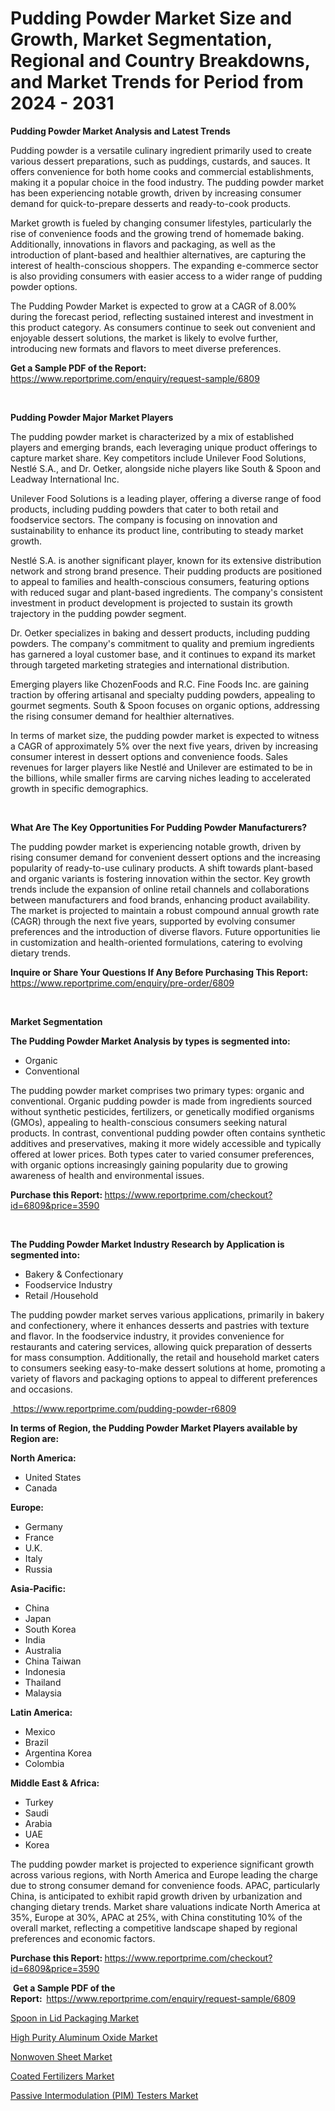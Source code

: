 <p><h1>Pudding Powder Market Size and Growth, Market Segmentation, Regional and Country Breakdowns, and Market Trends for Period from 2024 -  2031</h1></p><p><strong>Pudding Powder Market Analysis and Latest Trends</strong></p>
<p><p>Pudding powder is a versatile culinary ingredient primarily used to create various dessert preparations, such as puddings, custards, and sauces. It offers convenience for both home cooks and commercial establishments, making it a popular choice in the food industry. The pudding powder market has been experiencing notable growth, driven by increasing consumer demand for quick-to-prepare desserts and ready-to-cook products.</p><p>Market growth is fueled by changing consumer lifestyles, particularly the rise of convenience foods and the growing trend of homemade baking. Additionally, innovations in flavors and packaging, as well as the introduction of plant-based and healthier alternatives, are capturing the interest of health-conscious shoppers. The expanding e-commerce sector is also providing consumers with easier access to a wider range of pudding powder options.</p><p>The Pudding Powder Market is expected to grow at a CAGR of 8.00% during the forecast period, reflecting sustained interest and investment in this product category. As consumers continue to seek out convenient and enjoyable dessert solutions, the market is likely to evolve further, introducing new formats and flavors to meet diverse preferences.</p></p>
<p><strong>Get a Sample PDF of the Report:&nbsp;</strong> <a href="https://www.reportprime.com/enquiry/request-sample/6809?utm_campaign=1781&utm_medium=2&utm_source=Github&utm_content=ia&utm_term=28102024&utm_id=pudding-powder">https://www.reportprime.com/enquiry/request-sample/6809</a></p>
<p>&nbsp;</p>
<p><strong>Pudding Powder Major Market Players</strong></p>
<p><p>The pudding powder market is characterized by a mix of established players and emerging brands, each leveraging unique product offerings to capture market share. Key competitors include Unilever Food Solutions, Nestlé S.A., and Dr. Oetker, alongside niche players like South & Spoon and Leadway International Inc.</p><p>Unilever Food Solutions is a leading player, offering a diverse range of food products, including pudding powders that cater to both retail and foodservice sectors. The company is focusing on innovation and sustainability to enhance its product line, contributing to steady market growth.</p><p>Nestlé S.A. is another significant player, known for its extensive distribution network and strong brand presence. Their pudding products are positioned to appeal to families and health-conscious consumers, featuring options with reduced sugar and plant-based ingredients. The company's consistent investment in product development is projected to sustain its growth trajectory in the pudding powder segment.</p><p>Dr. Oetker specializes in baking and dessert products, including pudding powders. The company's commitment to quality and premium ingredients has garnered a loyal customer base, and it continues to expand its market through targeted marketing strategies and international distribution.</p><p>Emerging players like ChozenFoods and R.C. Fine Foods Inc. are gaining traction by offering artisanal and specialty pudding powders, appealing to gourmet segments. South & Spoon focuses on organic options, addressing the rising consumer demand for healthier alternatives.</p><p>In terms of market size, the pudding powder market is expected to witness a CAGR of approximately 5% over the next five years, driven by increasing consumer interest in dessert options and convenience foods. Sales revenues for larger players like Nestlé and Unilever are estimated to be in the billions, while smaller firms are carving niches leading to accelerated growth in specific demographics.</p></p>
<p>&nbsp;</p>
<p><strong>What Are The Key Opportunities For Pudding Powder Manufacturers?</strong></p>
<p><p>The pudding powder market is experiencing notable growth, driven by rising consumer demand for convenient dessert options and the increasing popularity of ready-to-use culinary products. A shift towards plant-based and organic variants is fostering innovation within the sector. Key growth trends include the expansion of online retail channels and collaborations between manufacturers and food brands, enhancing product availability. The market is projected to maintain a robust compound annual growth rate (CAGR) through the next five years, supported by evolving consumer preferences and the introduction of diverse flavors. Future opportunities lie in customization and health-oriented formulations, catering to evolving dietary trends.</p></p>
<p><strong>Inquire or Share Your Questions If Any Before Purchasing This Report:</strong> <a href="https://www.reportprime.com/enquiry/pre-order/6809?utm_campaign=1781&utm_medium=2&utm_source=Github&utm_content=ia&utm_term=28102024&utm_id=pudding-powder">https://www.reportprime.com/enquiry/pre-order/6809</a></p>
<p>&nbsp;</p>
<p><strong>Market Segmentation</strong></p>
<p><strong>The Pudding Powder Market Analysis by types is segmented into:</strong></p>
<p><ul><li>Organic</li><li>Conventional</li></ul></p>
<p><p>The pudding powder market comprises two primary types: organic and conventional. Organic pudding powder is made from ingredients sourced without synthetic pesticides, fertilizers, or genetically modified organisms (GMOs), appealing to health-conscious consumers seeking natural products. In contrast, conventional pudding powder often contains synthetic additives and preservatives, making it more widely accessible and typically offered at lower prices. Both types cater to varied consumer preferences, with organic options increasingly gaining popularity due to growing awareness of health and environmental issues.</p></p>
<p><strong>Purchase this Report:&nbsp;</strong><a href="https://www.reportprime.com/checkout?id=6809&price=3590&utm_campaign=1781&utm_medium=2&utm_source=Github&utm_content=ia&utm_term=28102024&utm_id=pudding-powder">https://www.reportprime.com/checkout?id=6809&price=3590</a></p>
<p>&nbsp;</p>
<p><strong>The Pudding Powder Market Industry Research by Application is segmented into:</strong></p>
<p><ul><li>Bakery & Confectionary</li><li>Foodservice Industry</li><li>Retail /Household</li></ul></p>
<p><p>The pudding powder market serves various applications, primarily in bakery and confectionery, where it enhances desserts and pastries with texture and flavor. In the foodservice industry, it provides convenience for restaurants and catering services, allowing quick preparation of desserts for mass consumption. Additionally, the retail and household market caters to consumers seeking easy-to-make dessert solutions at home, promoting a variety of flavors and packaging options to appeal to different preferences and occasions.</p></p>
<p><a href="https://www.reportprime.com/pudding-powder-r6809?utm_campaign=1781&utm_medium=2&utm_source=Github&utm_content=ia&utm_term=28102024&utm_id=pudding-powder">&nbsp;https://www.reportprime.com/pudding-powder-r6809</a></p>
<p><strong>In terms of Region, the Pudding Powder Market Players available by Region are:</strong></p>
<p>
    <p> <strong> North America: </strong>
        <ul>
            <li>United States</li>
            <li>Canada</li>
        </ul>
        </p> 
    <p> <strong> Europe: </strong>
        <ul>
            <li>Germany</li>
            <li>France</li>
            <li>U.K.</li>
            <li>Italy</li>
            <li>Russia</li>
        </ul>
        </p> 
    <p> <strong> Asia-Pacific: </strong>
        <ul>
            <li>China</li>
            <li>Japan</li>
            <li>South Korea</li>
            <li>India</li>
            <li>Australia</li>
            <li>China Taiwan</li>
            <li>Indonesia</li>
            <li>Thailand</li>
            <li>Malaysia</li>
        </ul>
        </p> 
    <p> <strong> Latin America: </strong>
        <ul>
            <li>Mexico</li>
            <li>Brazil</li>
            <li>Argentina Korea</li>
            <li>Colombia</li>
        </ul>
        </p> 
    <p> <strong> Middle East & Africa: </strong>
        <ul>
            <li>Turkey</li>
            <li>Saudi</li>
            <li>Arabia</li>
            <li>UAE</li>
            <li>Korea</li>
        </ul>
    </p>
    </p>
<p><p>The pudding powder market is projected to experience significant growth across various regions, with North America and Europe leading the charge due to strong consumer demand for convenience foods. APAC, particularly China, is anticipated to exhibit rapid growth driven by urbanization and changing dietary trends. Market share valuations indicate North America at 35%, Europe at 30%, APAC at 25%, with China constituting 10% of the overall market, reflecting a competitive landscape shaped by regional preferences and economic factors.</p></p>
<p><strong>Purchase this Report: </strong><a href="https://www.reportprime.com/checkout?id=6809&price=3590&utm_campaign=1781&utm_medium=2&utm_source=Github&utm_content=ia&utm_term=28102024&utm_id=pudding-powder">https://www.reportprime.com/checkout?id=6809&price=3590</a></p>
<p>&nbsp;<strong>Get a Sample PDF of the Report:&nbsp;&nbsp;</strong><a href="https://www.reportprime.com/enquiry/request-sample/6809?utm_campaign=1781&utm_medium=2&utm_source=Github&utm_content=ia&utm_term=28102024&utm_id=pudding-powder">https://www.reportprime.com/enquiry/request-sample/6809</a></p>
<p><strong></strong></p>
<p><p><a href="https://www.linkedin.com/pulse/global-spoon-lid-packaging-market-product-types-applications-bcpwf?utm_campaign=1781&utm_medium=2&utm_source=Github&utm_content=ia&utm_term=28102024&utm_id=pudding-powder">Spoon in Lid Packaging Market</a></p><p><a href="https://www.linkedin.com/pulse/high-purity-aluminum-oxide-market-indicators-size-regional-breakdown-zhhsf?utm_campaign=1781&utm_medium=2&utm_source=Github&utm_content=ia&utm_term=28102024&utm_id=pudding-powder">High Purity Aluminum Oxide Market</a></p><p><a href="https://www.linkedin.com/pulse/insights-nonwoven-sheet-market-players-size-geographical-regions-pzk5f?utm_campaign=1781&utm_medium=2&utm_source=Github&utm_content=ia&utm_term=28102024&utm_id=pudding-powder">Nonwoven Sheet Market</a></p><p><a href="https://www.linkedin.com/pulse/global-coated-fertilizers-market-analysis-key-trends-future-9w8kf?utm_campaign=1781&utm_medium=2&utm_source=Github&utm_content=ia&utm_term=28102024&utm_id=pudding-powder">Coated Fertilizers Market</a></p><p><a href="https://issuu.com/reportprime-2/docs/passive-intermodulation-pim-testers_5a981cd79bf826?utm_campaign=1781&utm_medium=2&utm_source=Github&utm_content=ia&utm_term=28102024&utm_id=pudding-powder">Passive Intermodulation (PIM) Testers Market</a></p></p>
